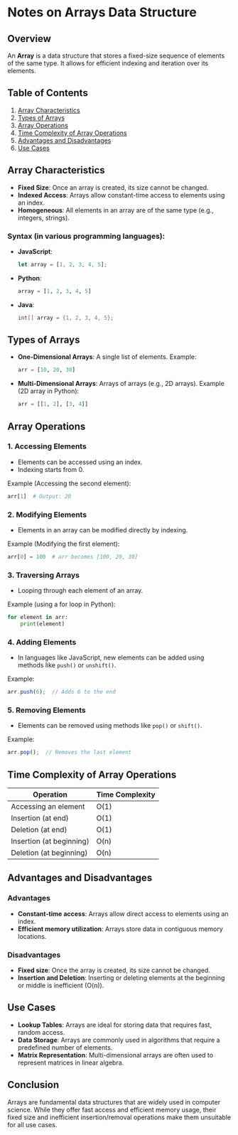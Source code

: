 # Notes on Arrays Data Structure

## Overview
An **Array** is a data structure that stores a fixed-size sequence of elements of the same type. It allows for efficient indexing and iteration over its elements.

## Table of Contents
1. [Array Characteristics](#array-characteristics)
2. [Types of Arrays](#types-of-arrays)
3. [Array Operations](#array-operations)
4. [Time Complexity of Array Operations](#time-complexity-of-array-operations)
5. [Advantages and Disadvantages](#advantages-and-disadvantages)
6. [Use Cases](#use-cases)

## Array Characteristics

- **Fixed Size**: Once an array is created, its size cannot be changed.
- **Indexed Access**: Arrays allow constant-time access to elements using an index.
- **Homogeneous**: All elements in an array are of the same type (e.g., integers, strings).

### Syntax (in various programming languages):

- **JavaScript**:
    ```javascript
    let array = [1, 2, 3, 4, 5];
    ```

- **Python**:
    ```python
    array = [1, 2, 3, 4, 5]
    ```

- **Java**:
    ```java
    int[] array = {1, 2, 3, 4, 5};
    ```

## Types of Arrays

- **One-Dimensional Arrays**: A single list of elements.
  Example:
  ```python
  arr = [10, 20, 30]
  ```
  
- **Multi-Dimensional Arrays**: Arrays of arrays (e.g., 2D arrays).
  Example (2D array in Python):
  ```python
  arr = [[1, 2], [3, 4]]
  ```

## Array Operations

### 1. **Accessing Elements**
   - Elements can be accessed using an index.
   - Indexing starts from 0.

   Example (Accessing the second element):
   ```python
   arr[1]  # Output: 20
   ```

### 2. **Modifying Elements**
   - Elements in an array can be modified directly by indexing.

   Example (Modifying the first element):
   ```python
   arr[0] = 100  # arr becomes [100, 20, 30]
   ```

### 3. **Traversing Arrays**
   - Looping through each element of an array.

   Example (using a for loop in Python):
   ```python
   for element in arr:
       print(element)
   ```

### 4. **Adding Elements**
   - In languages like JavaScript, new elements can be added using methods like `push()` or `unshift()`.

   Example:
   ```javascript
   arr.push(6);  // Adds 6 to the end
   ```

### 5. **Removing Elements**
   - Elements can be removed using methods like `pop()` or `shift()`.

   Example:
   ```javascript
   arr.pop();  // Removes the last element
   ```

## Time Complexity of Array Operations

| Operation                | Time Complexity |
|--------------------------|-----------------|
| Accessing an element     | O(1)            |
| Insertion (at end)       | O(1)            |
| Deletion (at end)        | O(1)            |
| Insertion (at beginning) | O(n)            |
| Deletion (at beginning)  | O(n)            |

## Advantages and Disadvantages

### Advantages
- **Constant-time access**: Arrays allow direct access to elements using an index.
- **Efficient memory utilization**: Arrays store data in contiguous memory locations.

### Disadvantages
- **Fixed size**: Once the array is created, its size cannot be changed.
- **Insertion and Deletion**: Inserting or deleting elements at the beginning or middle is inefficient (O(n)).

## Use Cases

- **Lookup Tables**: Arrays are ideal for storing data that requires fast, random access.
- **Data Storage**: Arrays are commonly used in algorithms that require a predefined number of elements.
- **Matrix Representation**: Multi-dimensional arrays are often used to represent matrices in linear algebra.

## Conclusion
Arrays are fundamental data structures that are widely used in computer science. While they offer fast access and efficient memory usage, their fixed size and inefficient insertion/removal operations make them unsuitable for all use cases.

